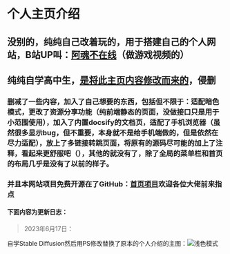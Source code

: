 # 个人主页介绍

## 没别的，纯纯自己改着玩的，用于搭建自己的个人网站，B站UP叫：[阿魂不在线](https://space.bilibili.com/1079805307)（做游戏视频的）

## 纯纯自学高中生，[是将此主页内容修改而来的](https://www.bilibili.com/video/BV19Y4y1B7Z5)，侵删

### 删减了一些内容，加入了自己想要的东西，包括但不限于：适配暗色模式，更改了资源分享功能（纯前端静态的页面，没做接口只是用于小范围使用），加入了内置docsify的文档页，适配了手机浏览器（虽然很多显示bug，但不重要，本身就不是给手机端做的，但是依然在尽力适配），放上了多链接转跳页面，将原有的源码尽可能的加上了注释，看起来更舒服吧（），其他的就没有了，除了全局的菜单栏和首页的布局几乎是没有了以前的样子。

### 并且本网站项目免费开源在了GitHub：[首页项目](https://github.com/night-soul/shouye)欢迎各位大佬前来指点

#### 下面内容为更新日志：

> 2023年6月17日：

自学Stable Diffusion然后用PS修改替换了原本的个人介绍的主图：![浅色模式](./images/top.png)




























